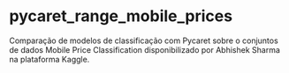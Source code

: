 # pycaret_range_mobile_prices
Comparação de modelos de classificação com Pycaret sobre o conjuntos de dados Mobile Price Classification disponibilizado por Abhishek Sharma na plataforma Kaggle.
